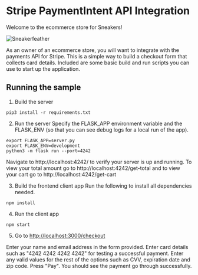 # Stripe PaymentIntent API Integration

Welcome to the ecommerce store for Sneakers!

![Sneakerfeather](https://github.com/manjotpahwa/stripe-assignment/images/Shoe_feather.jpg)

As an owner of an ecommerce store, you will want to integrate with the payments API for Stripe. This is a simple way to build a checkout form that collects card details. Included are some basic build and run scripts you can use to start up the application.

## Running the sample

1. Build the server

```
pip3 install -r requirements.txt
```

2. Run the server
Specify the FLASK_APP environment variable and the FLASK_ENV (so that you can see debug logs for a local run of the app).

```
export FLASK_APP=server.py
export FLASK_ENV=development
python3 -m flask run --port=4242
```
Navigate to http://localhost:4242/ to verify your server is up and running. 
To view your total amount go to http://localhost:4242/get-total and to view your cart go to http://localhost:4242/get-cart

3. Build the frontend client app
Run the following to install all dependencies needed.
```
npm install
```

4. Run the client app

```
npm start
```

5. Go to [http://localhost:3000/checkout](http://localhost:3000/checkout)

Enter your name and email address in the form provided. Enter card details such as "4242 4242 4242 4242" for testing a successful payment. Enter any valid values for the rest of the options such as CVV, expiration date and zip code. Press "Pay". You should see the payment go through successfully.
